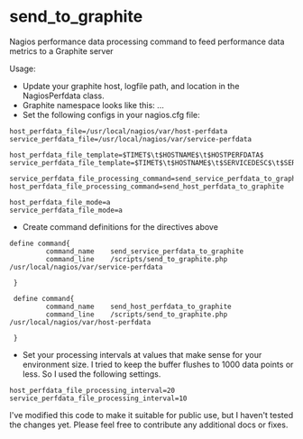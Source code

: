 # send_to_graphite
Nagios performance data processing command to feed performance data metrics to a Graphite server

Usage:
  - Update your graphite host, logfile path, and location in the NagiosPerfdata class.
  - Graphite namespace looks like this: <location>.<host>.<service>.<metric>
  - Set the following configs in your nagios.cfg file:

```
host_perfdata_file=/usr/local/nagios/var/host-perfdata
service_perfdata_file=/usr/local/nagios/var/service-perfdata

host_perfdata_file_template=$TIMET$\t$HOSTNAME$\t$HOSTPERFDATA$
service_perfdata_file_template=$TIMET$\t$HOSTNAME$\t$SERVICEDESC$\t$SERVICEPERFDATA$ 

service_perfdata_file_processing_command=send_service_perfdata_to_graphite
host_perfdata_file_processing_command=send_host_perfdata_to_graphite

host_perfdata_file_mode=a
service_perfdata_file_mode=a

```

  - Create command definitions for the directives above
   
```
define command{
         command_name    send_service_perfdata_to_graphite
         command_line    /scripts/send_to_graphite.php /usr/local/nagios/var/service-perfdata
 
 }
 
 define command{
         command_name    send_host_perfdata_to_graphite
         command_line    /scripts/send_to_graphite.php /usr/local/nagios/var/host-perfdata
 
 }
```

  - Set your processing intervals at values that make sense for your environment size. I tried to keep the buffer flushes to 1000 data points or less. So I used the following settings.

```
host_perfdata_file_processing_interval=20
service_perfdata_file_processing_interval=10
```


I've modified this code to make it suitable for public use, but I haven't tested the changes yet. Please feel free to contribute any additional docs or fixes. 